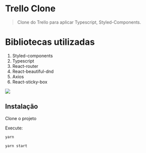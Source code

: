
# Trello Clone
> Clone do Trello para aplicar Typescript, Styled-Components.

# Bibliotecas utilizadas

1. Styled-components
2. Typescript
3. React-router
4. React-beautiful-dnd
5. Axios
6. React-sticky-box

![](../header.png)

## Instalação

Clone o projeto

Execute:
```sh
yarn
```
```sh
yarn start
```
